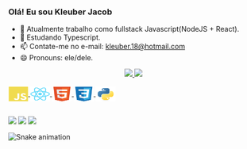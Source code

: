 ### Olá! Eu sou Kleuber Jacob



- 🔭 Atualmente trabalho como fullstack Javascript(NodeJS + React).
- 🌱 Estudando Typescript.
- 📫 Contate-me no e-mail: kleuber.18@hotmail.com
- 😄 Pronouns: ele/dele.

<div align="center">
  <a href="https://github.com/KleuberJacob">
  <img height="180em" src="https://github-readme-stats.vercel.app/api?username=kleuberjacob&show_icons=true&theme=dark&include_all_commits=true&count_private=true"/>
  <img height="180em" src="https://github-readme-stats.vercel.app/api/top-langs/?username=kleuberjacob&layout=compact&langs_count=7&theme=dark"/>
</div>

<div style="display: inline_block"><br>
  <img align="center" alt="Kleuber-Js" height="30" width="40" src="https://raw.githubusercontent.com/devicons/devicon/master/icons/javascript/javascript-plain.svg">  
  <img align="center" alt="Kleuber-React" height="30" width="40" src="https://raw.githubusercontent.com/devicons/devicon/master/icons/react/react-original.svg">
  <img align="center" alt="Kleuber-HTML" height="30" width="40" src="https://raw.githubusercontent.com/devicons/devicon/master/icons/html5/html5-original.svg">
  <img align="center" alt="Kleuber-CSS" height="30" width="40" src="https://raw.githubusercontent.com/devicons/devicon/master/icons/css3/css3-original.svg">
  <img align="center" alt="Kleuber-Python" height="30" width="40" src="https://raw.githubusercontent.com/devicons/devicon/master/icons/python/python-original.svg">
</div>

  ##
  
  <div>   
    <a href = "mailto:jacobkleuber@gmail.com"><img src="https://img.shields.io/badge/Gmail-D14836?style=for-the-badge&logo=gmail&logoColor=white"          target="_blank"></a>
    <a href="https://www.linkedin.com/in/kleuber-jacob-b0b00287/" target="_blank"><img src="https://img.shields.io/badge/LinkedIn-0077B5?style=for-the-badge&logo=linkedin&logoColor=white" target="_blank"></a> 
    <a href="#"><img src="https://img.shields.io/badge/Windows-0078D6?style=for-the-badge&logo=windows&logoColor=white"></img></a>
 
  ![Snake animation](https://github.com/kleuberjacob/kleuberjacob/blob/output/github-contribution-grid-snake.svg)
 
</div>

